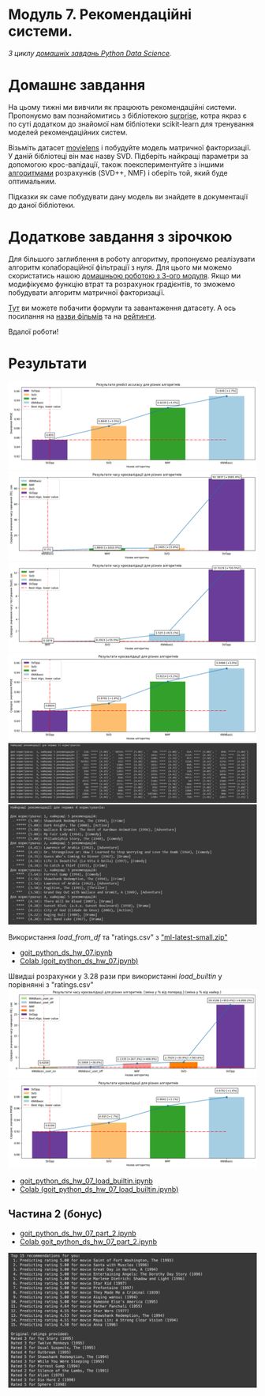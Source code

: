 # Модуль 7. Рекомендаційні системи.

*З циклу [домашніх завдань Python Data Science](https://github.com/lexxai/goit_python_data_sciense_homework).*

# Домашнє завдання


На цьому тижні ми вивчили як працюють рекомендаційні системи. Пропонуємо вам познайомитись з бібліотекою [surprise](https://surpriselib.com/), котра якраз є по суті додатком до знайомої нам бібліотеки scikit-learn для тренування моделей рекомендаційних систем.


Візьміть датасет [movielens](https://surprise.readthedocs.io/en/stable/dataset.html) і побудуйте модель матричної факторизації. У даній бібліотеці він має назву SVD. Підберіть найкращі параметри за допомогою крос-валідації, також поекспериментуйте з іншими [алгоритмами](https://surprise.readthedocs.io/en/stable/prediction_algorithms_package.html) розрахунків (SVD++, NMF) і оберіть той, який буде оптимальним.


Підказки як саме побудувати дану модель ви знайдете в документації до даної бібліотеки.

# Додаткове завдання з зірочкою

Для більшого заглиблення в роботу алгоритму, пропонуємо реалізувати алгоритм колабораційної фільтрації з нуля. Для цього ми можемо скористатись нашою [домашньою роботою з 3-ого модуля](https://github.com/lexxai/goit_python_ds_hw_03). Якщо ми модифікуємо функцію втрат та розрахунок градієнтів, то зможемо побудувати алгоритм матричної факторизації.


[Тут](https://colab.research.google.com/drive/1biZdo4pc_Kkm-JvZsuadqDVphfUu1sGk?usp=sharing) ви можете побачити формули та завантаження датасету. А ось посилання на [назви фільмів](https://drive.google.com/file/d/12XeO4KXQfbvvTdLFbkYA-BeXzhlNnnuo/view?usp=sharing) та на [рейтинги](https://drive.google.com/file/d/17V9OhXeZH9Wv17Nkh-Tqxa8svEmRZcIp/view?usp=sharing).


Вдалої роботи!


# Результати
![algo_select_accuracy](algo_select_accuracy.png)
![fit_time](fit_time.png)
![test_time](test_time.png)
![algo_select](algo_select.png)
![predict_table](predict_table.png)
![predict_table_name](predict_table_name.png)

 Використання *load_from_df* та "ratings.csv" з ["ml-latest-small.zip"](https://files.grouplens.org/datasets/movielens/ml-latest-small.zip)
- [goit_python_ds_hw_07.ipynb](goit_python_ds_hw_07.ipynb)
- [Colab (goit_python_ds_hw_07.ipynb)](https://colab.research.google.com/drive/16d9XjLMiamutwolBhrWSo5ZDOwubPk4W?usp=sharing)

Швидші розрахунки у 3.28 рази при використанні *load_builtin* у порівнянні з "ratings.csv"
![fit_time_built](fit_time_built.png)
![algo_select_built](algo_select_built.png)

- [goit_python_ds_hw_07_load_builtin.ipynb](goit_python_ds_hw_07_load_builtin.ipynb)
- [Colab (goit_python_ds_hw_07_load_builtin.ipynb)](https://colab.research.google.com/drive/1th6gp6ob24eAtASWa_9NpaAfJ6bPaZy-?usp=sharing)

## Частина 2 (бонус)
 - [goit_python_ds_hw_07_part_2.ipynb](goit_python_ds_hw_07_part_2.ipynb)
 - [Colab goit_python_ds_hw_07_part_2.ipynb](https://colab.research.google.com/drive/1myC3JIWZd0keXvuGB6WA3h2Njxtf4LYi?usp=sharing)

![part2_pered](part2_pered.png)

